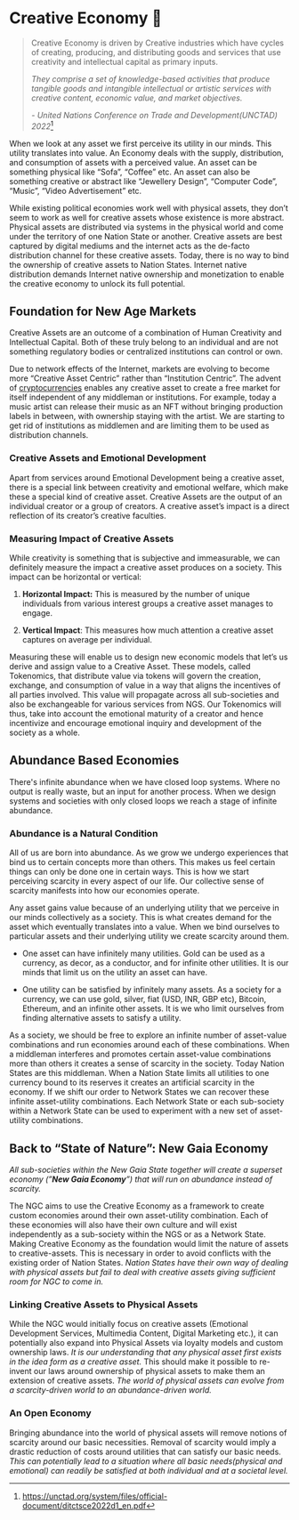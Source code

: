 # Creative Economy 🎨

> Creative Economy is driven by Creative
> industries which have cycles of creating, producing, and distributing goods and
> services that use creativity and intellectual capital as primary
> inputs.
>
> *They comprise a set of knowledge-based activities that produce tangible
> goods and intangible intellectual or artistic services with creative
> content, economic value, and market objectives.*
> 
> *- United Nations Conference on Trade and Development(UNCTAD) 2022*[^1]

When we look at any asset we first perceive its utility in our minds. This
utility translates into value. An Economy deals with the supply, distribution,
and consumption of assets with a perceived value. An asset can be something
physical like “Sofa”, “Coffee” etc. An asset can also be something creative or
abstract like “Jewellery Design”, “Computer Code”, “Music”, “Video
Advertisement” etc.

While existing political economies work well with physical assets, they don’t
seem to work as well for creative assets whose existence is more abstract.
Physical assets are distributed via systems in the physical world and come
under the territory of one Nation State or another. Creative assets are best
captured by digital mediums and the internet acts as the de-facto distribution
channel for these creative assets. Today, there is no way to bind the
ownership of creative assets to Nation States. Internet native distribution
demands Internet native ownership and monetization to enable the creative
economy to unlock its full potential.

## Foundation for New Age Markets

Creative Assets are an outcome of a combination of Human Creativity and
Intellectual Capital. Both of these truly belong to an individual and are not
something regulatory bodies or centralized institutions can control or own.

Due to network effects of the Internet, markets are evolving to become more “Creative Asset
Centric” rather than “Institution Centric”. The advent of
[cryptocurrencies][1] enables
any creative asset to create a free market for itself independent of any
middleman or institutions. For example, today a music artist can release their
music as an NFT without bringing production labels in between, with ownership
staying with the artist. We are starting to get rid of institutions as
middlemen and are limiting them to be used as distribution channels.

### Creative Assets and Emotional Development

Apart from services around Emotional Development being a creative asset, there
is a special link between creativity and emotional welfare, which make these a
special kind of creative asset. Creative Assets are the output of an
individual creator or a group of creators. A creative asset’s impact is a
direct reflection of its creator’s creative faculties.

### Measuring Impact of Creative Assets

While creativity is something that is subjective and immeasurable, we can
definitely measure the impact a creative asset produces on a society. This
impact can be horizontal or vertical:

1. **Horizontal Impact:** This is measured by the number of unique individuals
from various interest groups a creative asset manages to engage.

2. **Vertical Impact**: This measures how much attention a creative asset
captures on average per individual.

Measuring these will enable us to design new economic models that let’s us
derive and assign value to a Creative Asset. These models, called Tokenomics,
that distribute value via tokens will govern the creation, exchange, and
consumption of value in a way that aligns the incentives of all parties
involved. This value will propagate across all sub-societies and also be
exchangeable for various services from NGS. Our Tokenomics will thus, take
into account the emotional maturity of a creator and hence incentivize and
encourage emotional inquiry and development of the society as a whole.

## Abundance Based Economies

There's infinite abundance when we have closed loop systems. Where no output
is really waste, but an input for another process. When we design systems and
societies with only closed loops we reach a stage of infinite abundance.

### Abundance is a Natural Condition

All of us are born into abundance. As we grow we undergo experiences that bind
us to certain concepts more than others. This makes us feel certain things can
only be done one in certain ways. This is how we start perceiving scarcity in
every aspect of our life. Our collective sense of scarcity manifests into how
our economies operate.

Any asset gains value because of an underlying utility that we perceive in our
minds collectively as a society. This is what creates demand for the asset
which eventually translates into a value. When we bind ourselves to particular
assets and their underlying utility we create scarcity around them.

- One asset can have infinitely many utilities. Gold can be used as a
currency, as decor, as a conductor, and for infinite other utilities. It is
our minds that limit us on the utility an asset can have.

- One utility can be satisfied by infinitely many assets. As a society for a
currency, we can use gold, silver, fiat (USD, INR, GBP etc), Bitcoin, Ethereum,
and an infinite other assets. It is we who limit ourselves from finding
alternative assets to satisfy a utility.

As a society, we should be free to explore an infinite number of asset-value
combinations and run economies around each of these combinations. When a
middleman interferes and promotes certain asset-value combinations more than
others it creates a sense of scarcity in the society. Today Nation States are
this middleman. When a Nation State limits all utilities to one currency bound
to its reserves it creates an artificial scarcity in the economy. If we shift
our order to Network States we can recover these infinite asset-utility
combinations. Each Network State or each sub-society within a Network State
can be used to experiment with a new set of asset-utility combinations.

## Back to “State of Nature”: New Gaia Economy

*All sub-societies within the New Gaia State together will create a superset
economy (”**New Gaia Economy**”) that will run on abundance instead of
scarcity.*

The NGC aims to use the Creative Economy as a framework to create custom
economies around their own asset-utility combination. Each of these economies
will also have their own culture and will exist independently as a sub-society
within the NGS or as a Network State. Making Creative Economy as the
foundation would limit the nature of assets to creative-assets. This is
necessary in order to avoid conflicts with the existing order of Nation
States. *Nation States have their own way of dealing with physical assets but
fail to deal with creative assets giving sufficient room for NGC to come in.*

### Linking Creative Assets to Physical Assets

While the NGC would initially focus on creative assets (Emotional Development
Services, Multimedia Content, Digital Marketing etc.), it can potentially also
expand into Physical Assets via loyalty models and custom ownership laws. *It
is our understanding that any physical asset first exists in the idea form as
a creative asset.* This should make it possible to re-invent our laws around
ownership of physical assets to make them an extension of creative assets.
*The world of physical assets can evolve from a scarcity-driven world to an
abundance-driven world.*

### An Open Economy

Bringing abundance into the world of physical assets will remove notions of
scarcity around our basic necessities. Removal of scarcity would imply a
drastic reduction of costs around utilities that can satisfy our basic needs.
*This can potentially lead to a situation where all basic needs(physical and
emotional) can readily be satisfied at both individual and at a societal
level.*

[^1]: https://unctad.org/system/files/official-document/ditctsce2022d1_en.pdf

[1]: https://www.forbes.com/advisor/investing/cryptocurrency/what-is-cryptocurrency/
